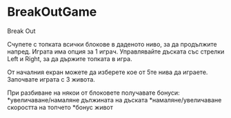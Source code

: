# BreakOutGame
Break Out

Счупете с топката всички блокове в даденото ниво, за да продължите напред.
Играта има опция за 1 играч.
Управлявайте дъската със стрелки Left и Right, за да държите топката в игра.

От началния екран можете да изберете кое от 5те нива да играете.
Започвате играта с 3 живота.

При разбиване на някои от блоковете получавате бонуси:
  *увеличаване/намаляне дължината на дъската
  *намаляне/увеличаване скоростта на топчето
  *бонус живот

